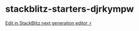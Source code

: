 # stackblitz-starters-djrkympw

[Edit in StackBlitz next generation editor ⚡️](https://stackblitz.com/~/github.com/LarsMagneGlodedata/stackblitz-starters-djrkympw)
